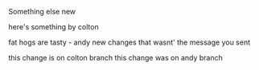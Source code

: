 Something else new

here's something by colton

fat hogs are tasty - andy
new changes that wasnt' the message you sent

this change is on colton branch
this change was on andy branch
